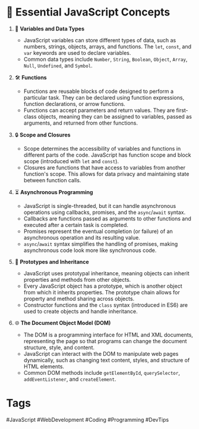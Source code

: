 # 👋 Essential JavaScript Concepts

1. 🔄 **Variables and Data Types**
   - JavaScript variables can store different types of data, such as numbers, strings, objects, arrays, and functions. The `let`, `const`, and `var` keywords are used to declare variables.
   - Common data types include `Number`, `String`, `Boolean`, `Object`, `Array`, `Null`, `Undefined`, and `Symbol`.

2. 🛠️ **Functions**
   - Functions are reusable blocks of code designed to perform a particular task. They can be declared using function expressions, function declarations, or arrow functions.
   - Functions can accept parameters and return values. They are first-class objects, meaning they can be assigned to variables, passed as arguments, and returned from other functions.

3. 🔒 **Scope and Closures**
   - Scope determines the accessibility of variables and functions in different parts of the code. JavaScript has function scope and block scope (introduced with `let` and `const`).
   - Closures are functions that have access to variables from another function's scope. This allows for data privacy and maintaining state between function calls.

4. ⏳ **Asynchronous Programming**
   - JavaScript is single-threaded, but it can handle asynchronous operations using callbacks, promises, and the `async`/`await` syntax.
   - Callbacks are functions passed as arguments to other functions and executed after a certain task is completed.
   - Promises represent the eventual completion (or failure) of an asynchronous operation and its resulting value.
   - `async`/`await` syntax simplifies the handling of promises, making asynchronous code look more like synchronous code.

5. 📜 **Prototypes and Inheritance**
   - JavaScript uses prototypal inheritance, meaning objects can inherit properties and methods from other objects.
   - Every JavaScript object has a prototype, which is another object from which it inherits properties. The prototype chain allows for property and method sharing across objects.
   - Constructor functions and the `class` syntax (introduced in ES6) are used to create objects and handle inheritance.

6. 🌐 **The Document Object Model (DOM)**
   - The DOM is a programming interface for HTML and XML documents, representing the page so that programs can change the document structure, style, and content.
   - JavaScript can interact with the DOM to manipulate web pages dynamically, such as changing text content, styles, and structure of HTML elements.
   - Common DOM methods include `getElementById`, `querySelector`, `addEventListener`, and `createElement`.

# Tags
#JavaScript #WebDevelopment #Coding #Programming #DevTips 
